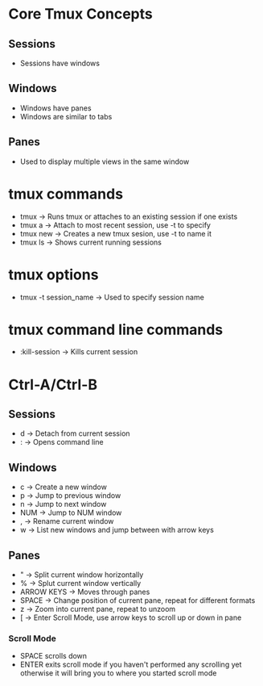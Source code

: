 # Core Tmux Concepts
## Sessions
- Sessions have windows
## Windows
- Windows have panes
- Windows are similar to tabs
## Panes
- Used to display multiple views in the same window

# tmux commands
- tmux -> Runs tmux or attaches to an existing session if one exists
- tmux a -> Attach to most recent session, use -t to specify
- tmux new -> Creates a new tmux sesion, use -t to name it
- tmux ls -> Shows current running sessions

# tmux options
- tmux -t session_name -> Used to specify session name

# tmux command line commands
- :kill-session -> Kills current session

# Ctrl-A/Ctrl-B
## Sessions
- d -> Detach from current session
- : -> Opens command line

## Windows
- c -> Create a new window
- p -> Jump to previous window
- n -> Jump to next window
- NUM -> Jump to NUM window
- , -> Rename current window
- w -> List new windows and jump between with arrow keys

## Panes
- " -> Split current window horizontally
- % -> Splut current window vertically
- ARROW KEYS -> Moves through panes
- SPACE -> Change position of current pane, repeat for different formats
- z -> Zoom into current pane, repeat to unzoom
- \[ -> Enter Scroll Mode, use arrow keys to scroll up or down in pane

### Scroll Mode
- SPACE scrolls down
- ENTER exits scroll mode if you haven't performed any scrolling yet otherwise it will bring you to where you started scroll mode